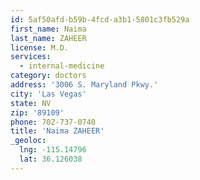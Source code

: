```yaml
---
id: 5af50afd-b59b-4fcd-a3b1-5801c3fb529a
first_name: Naima
last_name: ZAHEER
license: M.D.
services:
  - internal-medicine
category: doctors
address: '3006 S. Maryland Pkwy.'
city: 'Las Vegas'
state: NV
zip: '89109'
phone: 702-737-0740
title: 'Naima ZAHEER'
_geoloc:
  lng: -115.14796
  lat: 36.126038
---
```

